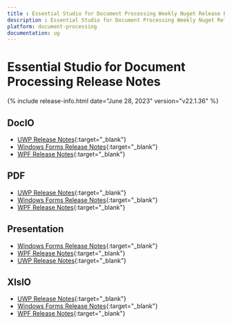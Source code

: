 ```yaml
---
title : Essential Studio for Document Processing Weekly Nuget Release Release Notes  
description : Essential Studio for Document Processing Weekly Nuget Release Release Notes  
platform: document-processing
documentation: ug
---
```


# Essential Studio for Document Processing  Release Notes  

{% include release-info.html date="June 28, 2023" version="v22.1.36" %} 

## DocIO

* [UWP Release Notes](/uwp/release-notes/v22.1.36#docio){:target="_blank"}
* [Windows Forms Release Notes](/windowsforms/release-notes/v22.1.36#docio){:target="_blank"}
* [WPF Release Notes](/wpf/release-notes/v22.1.36#docio){:target="_blank"}


## PDF

* [UWP Release Notes](/uwp/release-notes/v22.1.36#pdf){:target="_blank"}
* [Windows Forms Release Notes](/windowsforms/release-notes/v22.1.36#pdf){:target="_blank"}
* [WPF Release Notes](/wpf/release-notes/v22.1.36#pdf){:target="_blank"}


## Presentation

* [Windows Forms Release Notes](/windowsforms/release-notes/v22.1.36#presentation){:target="_blank"}
* [WPF Release Notes](/wpf/release-notes/v22.1.36#presentation){:target="_blank"}
* [UWP Release Notes](/uwp/release-notes/v22.1.36#presentation){:target="_blank"}


## XlsIO

* [UWP Release Notes](/uwp/release-notes/v22.1.36#xlsio){:target="_blank"}
* [Windows Forms Release Notes](/windowsforms/release-notes/v22.1.36#xlsio){:target="_blank"}
* [WPF Release Notes](/wpf/release-notes/v22.1.36#xlsio){:target="_blank"}
